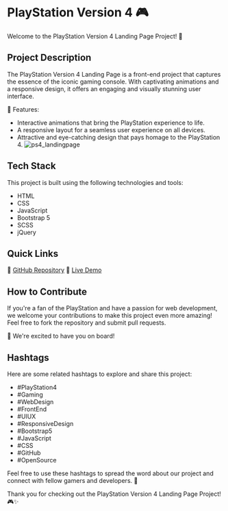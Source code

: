 # PlayStation Version 4 🎮

Welcome to the PlayStation Version 4 Landing Page Project! 🚀

## Project Description

The PlayStation Version 4 Landing Page is a front-end project that captures the essence of the iconic gaming console. With captivating animations and a responsive design, it offers an engaging and visually stunning user interface.

🌟 Features:
- Interactive animations that bring the PlayStation experience to life.
- A responsive layout for a seamless user experience on all devices.
- Attractive and eye-catching design that pays homage to the PlayStation 4.
![ps4_landingpage](https://github.com/SwamiTheDev/Ps_landing_page/assets/119602881/aee3593e-3822-4874-8102-f0724325a42d)


## Tech Stack

This project is built using the following technologies and tools:

- HTML
- CSS
- JavaScript
- Bootstrap 5
- SCSS
- jQuery

## Quick Links

🔗 [GitHub Repository](https://github.com/SwamiTheDev/Ps_landing_page)
🔗 [Live Demo](https://play-station4.vercel.app/)

## How to Contribute

If you're a fan of the PlayStation and have a passion for web development, we welcome your contributions to make this project even more amazing! Feel free to fork the repository and submit pull requests.

🤝 We're excited to have you on board!

## Hashtags

Here are some related hashtags to explore and share this project:

- #PlayStation4
- #Gaming
- #WebDesign
- #FrontEnd
- #UIUX
- #ResponsiveDesign
- #Bootstrap5
- #JavaScript
- #CSS
- #GitHub
- #OpenSource

Feel free to use these hashtags to spread the word about our project and connect with fellow gamers and developers. 🎉

Thank you for checking out the PlayStation Version 4 Landing Page Project! 🎮✨
